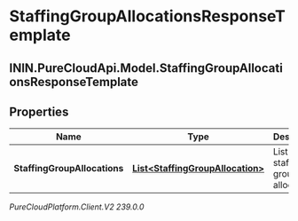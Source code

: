 # StaffingGroupAllocationsResponseTemplate

## ININ.PureCloudApi.Model.StaffingGroupAllocationsResponseTemplate

## Properties

|Name | Type | Description | Notes|
|------------ | ------------- | ------------- | -------------|
| **StaffingGroupAllocations** | [**List&lt;StaffingGroupAllocation&gt;**](StaffingGroupAllocation) | List of staffing group allocations | |



_PureCloudPlatform.Client.V2 239.0.0_
